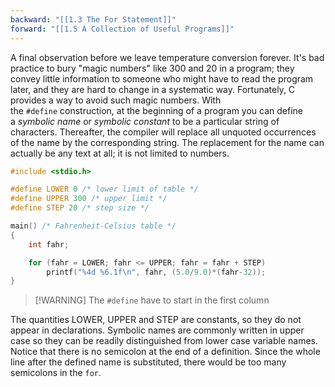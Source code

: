 ```yaml
---
backward: "[[1.3 The For Statement]]"
forward: "[[1.5 A Collection of Useful Programs]]"
---
```

A final observation before we leave temperature conversion forever. It's bad practice to bury "magic numbers" like 300 and 20 in a program; they convey little information to someone who might have to read the program later, and they are hard to change in a systematic way. Fortunately, C provides a way to avoid such magic numbers. With the `#define` construction, at the beginning of a program you can define a _symbolic name_ or _symbolic constant_ to be a particular string of characters. Thereafter, the compiler will replace all unquoted occurrences of the name by the corresponding string. The replacement for the name can actually be any text at all; it is not limited to numbers.

```c
#include <stdio.h>

#define LOWER 0 /* lower limit of table */
#define UPPER 300 /* upper limit */
#define STEP 20 /* step size */

main() /* Fahrenheit-Celsius table */
{
    int fahr;

    for (fahr = LOWER; fahr <= UPPER; fahr = fahr + STEP)
        printf("%4d %6.1f\n", fahr, (5.0/9.0)*(fahr-32));
}
```

> [!WARNING] The `#define` have to start in the first column 

The quantities LOWER, UPPER and STEP are constants, so they do not appear in declarations. Symbolic names are commonly written in upper case so they can be readily distinguished from lower case variable names. Notice that there is no semicolon at the end of a definition. Since the whole line after the defined name is substituted, there would be too many semicolons in the `for`.